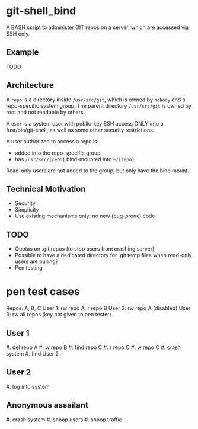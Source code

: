 # git-shell_bind
A BASH script to administer GIT repos on a server, which are accessed via SSH only.


## Example
TODO


## Architecture
A `repo` is a directory inside `/usr/src/git`, which is owned by `nobody` and a repo-specific system group.
The parent directory `/usr/src/git` is owned by root and not readable by others.

A `user` is a system user with public-key SSH access ONLY into a /usr/bin/git-shell,
	as well as some other security restrictions.

A user authorized to access a repo is:

-	added into the repo-specific group
-	has `/usr/src/[repo]` bind-mounted into `~/[repo]`

Read-only users are not added to the group, but only have the bind mount.


## Technical Motivation

-	Security
-	Simplicity
-	Use existing mechanisms only: no new (bug-prone) code


## TODO
- Quotas on .git repos (to stop users from crashing server)
- Possible to have a dedicated directory for .git temp files when read-only users
	are pulling?
- Pen testing


# pen test cases
Repos: A, B, C
User 1: rw repo A, r repo B
User 2: rw repo A (disabled)
User 3: rw all repos (key not given to pen tester)

## User 1
#. del repo A
#. w repo B
#. find repo C
#. r repo C
#. w repo C
#. crash system
#. find User 2

## User 2
#. log into system

## Anonymous assailant
#. crash system
#. snoop users
#. snoop traffic
